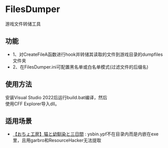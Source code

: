# FilesDumper

游戏文件转储工具

## 功能
- 1、对CreateFileA函数进行hook并转储其读取的文件到游戏目录的dumpfiles文件夹
- 2、在FilesDumper.ini可配置黑名单或白名单模式(过滤文件的后缀名)

## 使用方法
安装Visual Studio 2022后运行build.bat编译，然后<br>
使用CFF Explorer导入dll。

## 适用场景
- [【おちょ工房】猫と幼馴染と三日間](https://vndb.org/v30161) : ysbin.ypf不在目录内而是内嵌在exe里，且用garbro和ResourceHacker无法提取
